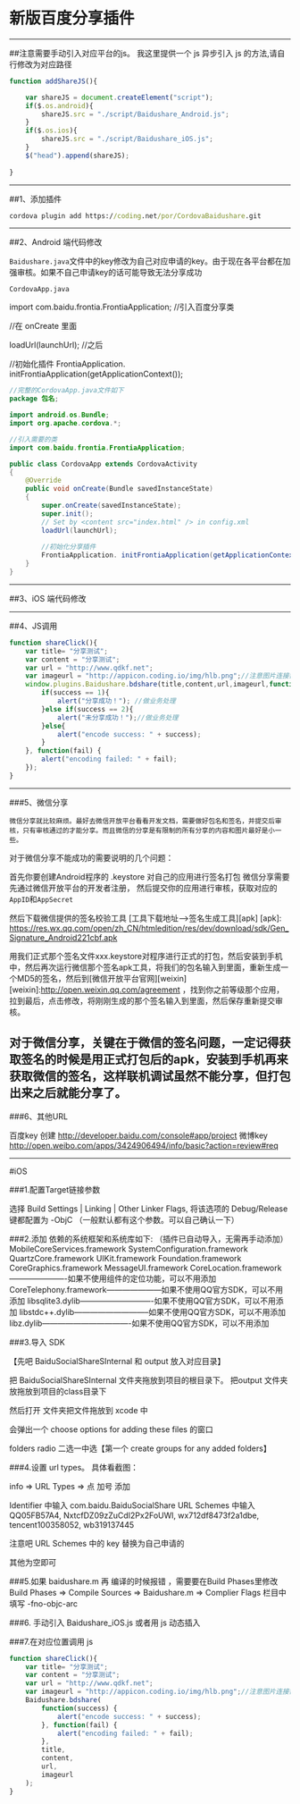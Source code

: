 # 新版百度分享插件

----
##注意需要手动引入对应平台的js。
我这里提供一个 js 异步引入 js 的方法,请自行修改为对应路径

```javascript
function addShareJS(){

    var shareJS = document.createElement("script");
    if($.os.android){
        shareJS.src = "./script/Baidushare_Android.js";
    }
    if($.os.ios){
        shareJS.src = "./script/Baidushare_iOS.js";
    }
    $("head").append(shareJS);
    
}
```


------

##1、添加插件
```cmd
cordova plugin add https://coding.net/por/CordovaBaidushare.git
```
---
##2、Android 端代码修改

`Baidushare.java`文件中的key修改为自己对应申请的key。由于现在各平台都在加强审核。如果不自己申请key的话可能导致无法分享成功

`CordovaApp.java`

import com.baidu.frontia.FrontiaApplication; //引入百度分享类

//在 onCreate 里面

loadUrl(launchUrl);  //之后

//初始化插件
FrontiaApplication. initFrontiaApplication(getApplicationContext());


```java
//完整的CordovaApp.java文件如下
package 包名;

import android.os.Bundle;
import org.apache.cordova.*;

//引入需要的类
import com.baidu.frontia.FrontiaApplication;

public class CordovaApp extends CordovaActivity
{
    @Override
    public void onCreate(Bundle savedInstanceState)
    {
        super.onCreate(savedInstanceState);
        super.init();
        // Set by <content src="index.html" /> in config.xml
        loadUrl(launchUrl);
        
        //初始化分享插件
        FrontiaApplication. initFrontiaApplication(getApplicationContext());
    }
}
```


---
##3、iOS 端代码修改


---
##4、JS调用
```javascript
function shareClick(){
    var title= "分享测试";
    var content = "分享测试";
    var url = "http://www.qdkf.net";
    var imageurl = "http://appicon.coding.io/img/hlb.png";//注意图片连接需要真实有效
    window.plugins.Baidushare.bdshare(title,content,url,imageurl,function(success) {
        if(success == 1){
            alert("分享成功！"); //做业务处理
        }else if(success == 2){
            alert("未分享成功！");//做业务处理
        }else{
            alert("encode success: " + success);
        }
    }, function(fail) {
        alert("encoding failed: " + fail);
    });
}
```
---
###5、微信分享

`微信分享就比较麻烦。最好去微信开放平台看看开发文档，需要做好包名和签名，并提交后审核，只有审核通过的才能分享。而且微信的分享是有限制的所有分享的内容和图片最好是小一些。`

对于微信分享不能成功的需要说明的几个问题：

首先你要创建Android程序的 .keystore 对自己的应用进行签名打包
微信分享需要先通过微信开放平台的开发者注册，
然后提交你的应用进行审核，获取对应的`AppID`和`AppSecret`

然后下载微信提供的签名校验工具
[工具下载地址-->签名生成工具][apk]
[apk]: https://res.wx.qq.com/open/zh_CN/htmledition/res/dev/download/sdk/Gen_Signature_Android221cbf.apk

用我们正式那个签名文件xxx.keystore对程序进行正式的打包，然后安装到手机中，然后再次运行微信那个签名apk工具，将我们的包名输入到里面，重新生成一个MD5的签名，然后到[微信开放平台官网][weixin]
[weixin]:http://open.weixin.qq.com/agreement
，找到你之前等级那个应用，拉到最后，点击修改，将刚刚生成的那个签名输入到里面，然后保存重新提交审核。

**对于微信分享，关键在于微信的签名问题，一定记得获取签名的时候是用正式打包后的apk，安装到手机再来获取微信的签名，这样联机调试虽然不能分享，但打包出来之后就能分享了。**
---
###6、其他URL

百度key 创建 http://developer.baidu.com/console#app/project
微博key http://open.weibo.com/apps/3424906494/info/basic?action=review#req




---

#iOS

###1.配置Target链接参数

选择 Build Settings | Linking | Other Linker Flags, 将该选项的 Debug/Release 键都配置为 -ObjC （一般默认都有这个参数。可以自己确认一下）


###2.添加 依赖的系统框架和系统库如下: （插件已自动导入，无需再手动添加）
MobileCoreServices.framework
SystemConfiguration.framework
QuartzCore.framework
UIKit.framework
Foundation.framework
CoreGraphics.framework
MessageUI.framework
CoreLocation.framework———————-如果不使用组件的定位功能，可以不用添加
CoreTelephony.framework———————如果不使用QQ官方SDK，可以不用添加
libsqlite3.dylib—————————-如果不使用QQ官方SDK，可以不用添加
libstdc++.dylib—————————–如果不使用QQ官方SDK，可以不用添加
libz.dylib———————————-如果不使用QQ官方SDK，可以不用添加

###3.导入 SDK

【先吧 BaiduSocialShareSInternal 和 output 放入对应目录】

把 BaiduSocialShareSInternal 文件夹拖放到项目的根目录下。
把output 文件夹放拖放到项目的class目录下

然后打开 文件夹把文件拖放到 xcode 中

会弹出一个  choose options for adding these files 的窗口

folders radio 二选一中选【第一个 create groups for any added folders】


###4.设置 url types。 具体看截图：

info => URL Types => 点 加号 添加

Identifier 中输入 com.baidu.BaiduSocialShare
URL Schemes 中输入 QQ05FB57A4, NxtcfDZ09zZuCdI2Px2FoUWl, wx712df8473f2a1dbe, tencent100358052, wb319137445

注意吧 URL Schemes 中的 key 替换为自己申请的

其他为空即可

###5.如果 baidushare.m 再 编译的时候报错 ，需要要在Build Phases里修改
 Build Phases => Compile Sources => Baidushare.m => Complier Flags 栏目中填写 -fno-objc-arc


###6. 手动引入 Baidushare_iOS.js 或者用 js 动态插入

###7.在对应位置调用 js
```javascript
function shareClick(){
    var title= "分享测试";
    var content = "分享测试";
    var url = "http://www.qdkf.net";
    var imageurl = "http://appicon.coding.io/img/hlb.png";//注意图片连接需要真实有效
    Baidushare.bdshare(
        function(success) {
            alert("encode success: " + success);
        }, function(fail) {
            alert("encoding failed: " + fail);
        },
        title,
        content,
        url,
        imageurl
    );
}

```
